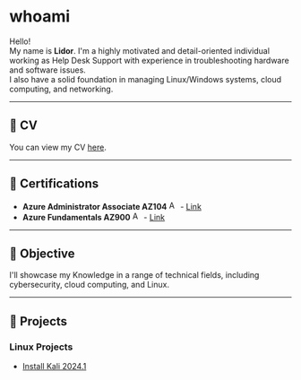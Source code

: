 # whoami

Hello!  
My name is **Lidor**. I'm a highly motivated and detail-oriented individual working as Help Desk Support with experience in troubleshooting hardware and software issues.  
I also have a solid foundation in managing Linux/Windows systems, cloud computing, and networking.

---

## 📄 CV

You can view my CV [here](https://drive.google.com/file/d/1dbQEaInS0rujdGNeY9kWxF9CIeUey7pX/view?usp=sharing).

---

## 🏅 Certifications

* **Azure Administrator Associate AZ104** <img src="https://upload.wikimedia.org/wikipedia/commons/thumb/f/fa/Microsoft_Azure.svg/1200px-Microsoft_Azure.svg.png" alt="Azure Icon" width="16" height="16"> - [Link](https://www.credly.com/badges/0ccd5f03-a937-49da-b185-1d9a1d5b9965/public_url)
* **Azure Fundamentals AZ900** <img src="https://upload.wikimedia.org/wikipedia/commons/thumb/f/fa/Microsoft_Azure.svg/1200px-Microsoft_Azure.svg.png" alt="Azure Icon" width="16" height="16"> - [Link](https://www.credly.com/badges/3f09473a-e247-41f0-9968-20a1062cb0c2/public_url)

---

## 🎯 Objective

I'll showcase my Knowledge in a range of technical fields, including cybersecurity, cloud computing, and Linux.

---

## 💼 Projects

### Linux Projects

* [Install Kali 2024.1](https://github.com/LidorP96/Linux-Projects)
